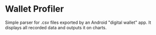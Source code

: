 # Wallet Profiler

Simple parser for .csv files exported by an Android "digital wallet" app.
It displays all recorded data and outputs it on charts.
